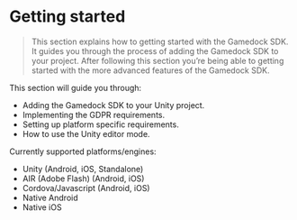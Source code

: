 # Getting started

> This section explains how to getting started with the Gamedock SDK. It guides you through the process of adding the Gamedock SDK to your project. After following this section you’re being able to getting started with the more advanced features of the Gamedock SDK.

This section will guide you through:
* Adding the Gamedock SDK to your Unity project.
* Implementing the GDPR requirements.
* Setting up platform specific requirements.
* How to use the Unity editor mode.

Currently supported platforms/engines:
* Unity (Android, iOS, Standalone)
* AIR (Adobe Flash) (Android, iOS)
* Cordova/Javascript (Android, iOS)
* Native Android
* Native iOS


